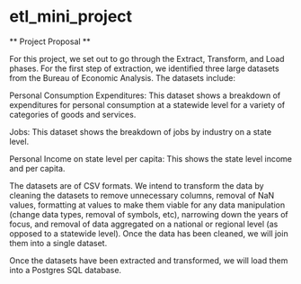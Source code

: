 # etl_mini_project

** Project Proposal ** 

For this project, we set out to go through the Extract, Transform, and Load phases. For the first step of extraction, we identified three large datasets from the Bureau of Economic Analysis. The datasets include:

Personal Consumption Expenditures: This dataset shows a breakdown of expenditures for personal consumption at a statewide level for a variety of categories of goods and services.

Jobs: This dataset shows the breakdown of jobs by industry on a state level.
	
Personal Income on state level per capita: This shows the state level income and per capita.

The datasets are of CSV formats. We intend to transform the data by cleaning the datasets to remove unnecessary columns, removal of NaN values, formatting at values to make them viable for any data manipulation (change data types, removal of symbols, etc), narrowing down the years of focus, and removal of data aggregated on a national or regional level (as opposed to a statewide level). Once the data has been cleaned, we will join them into a single dataset.

Once the datasets have been extracted and transformed, we will load them into a Postgres SQL database.

